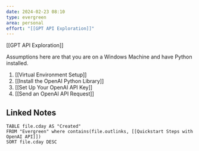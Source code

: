 ```yaml
---
date: 2024-02-23 08:10
type: evergreen
area: personal
effort: "[[GPT API Exploration]]"
---
```


[[GPT API Exploration]]

Assumptions here are that you are on a Windows Machine and have Python installed. 

1. [[Virtual Environment Setup]]
2. [[Install the OpenAI Python Library]]
3. [[Set Up Your OpenAI API Key]]
4. [[Send an OpenAI API Request]]


## Linked Notes
```dataview
TABLE file.cday AS "Created"
FROM "Evergreen" where contains(file.outlinks, [[Quickstart Steps with OpenAI API]])
SORT file.cday DESC
```
